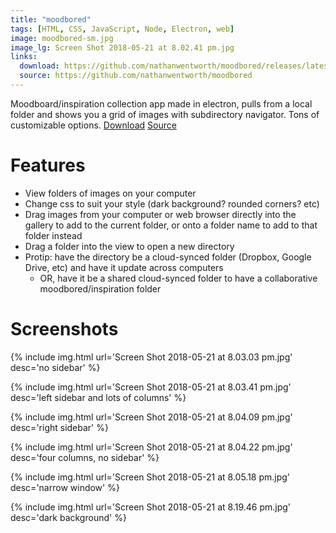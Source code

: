 ```yaml
---
title: "moodbored"
tags: [HTML, CSS, JavaScript, Node, Electron, web]
image: moodbored-sm.jpg
image_lg: Screen Shot 2018-05-21 at 8.02.41 pm.jpg
links:
  download: https://github.com/nathanwentworth/moodbored/releases/latest
  source: https://github.com/nathanwentworth/moodbored
---
```

Moodboard/inspiration collection app made in electron, pulls from a local folder and shows you a grid of images with subdirectory navigator. Tons of customizable options. [Download](https://github.com/nathanwentworth/moodbored/releases/latest) [Source](https://github.com/nathanwentworth/moodbored)

# Features

- View folders of images on your computer
- Change css to suit your style (dark background? rounded corners? etc)
- Drag images from your computer or web browser directly into the gallery to add to the current folder, or onto a folder name to add to that folder instead
- Drag a folder into the view to open a new directory
- Protip: have the directory be a cloud-synced folder (Dropbox, Google Drive, etc) and have it update across computers
  - OR, have it be a shared cloud-synced folder to have a collaborative moodbored/inspiration folder

# Screenshots

{% include img.html url='Screen Shot 2018-05-21 at 8.03.03 pm.jpg' desc='no sidebar' %}

{% include img.html url='Screen Shot 2018-05-21 at 8.03.41 pm.jpg' desc='left sidebar and lots of columns' %}

{% include img.html url='Screen Shot 2018-05-21 at 8.04.09 pm.jpg' desc='right sidebar' %}

{% include img.html url='Screen Shot 2018-05-21 at 8.04.22 pm.jpg' desc='four columns, no sidebar' %}

{% include img.html url='Screen Shot 2018-05-21 at 8.05.18 pm.jpg' desc='narrow window' %}

{% include img.html url='Screen Shot 2018-05-21 at 8.19.46 pm.jpg' desc='dark background' %}
